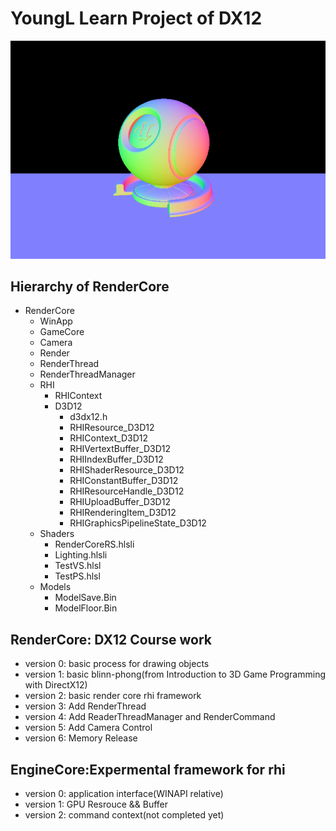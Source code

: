 # YoungL Learn Project of DX12

![screenshot](RenderCore.png)

## Hierarchy of RenderCore

- RenderCore
  - WinApp
  - GameCore
  - Camera
  - Render
  - RenderThread
  - RenderThreadManager
  - RHI
    - RHIContext
    - D3D12
      - d3dx12.h
      - RHIResource_D3D12
      - RHIContext_D3D12
      - RHIVertextBuffer_D3D12
      - RHIIndexBuffer_D3D12
      - RHIShaderResource_D3D12
      - RHIConstantBuffer_D3D12
      - RHIResourceHandle_D3D12
      - RHIUploadBuffer_D3D12
      - RHIRenderingItem_D3D12
      - RHIGraphicsPipelineState_D3D12
  - Shaders
    - RenderCoreRS.hlsli
    - Lighting.hlsli
    - TestVS.hlsl
    - TestPS.hlsl
  - Models
    - ModelSave.Bin
    - ModelFloor.Bin

## RenderCore: DX12 Course work
- version 0: basic process for drawing objects
- version 1: basic blinn-phong(from Introduction to 3D Game Programming with DirectX12)
- version 2: basic render core rhi framework
- version 3: Add RenderThread
- version 4: Add ReaderThreadManager and RenderCommand
- version 5: Add Camera Control
- version 6: Memory Release


## EngineCore:Expermental framework for rhi
- version 0: application interface(WINAPI relative)
- version 1: GPU Resrouce && Buffer
- version 2: command context(not completed yet)
